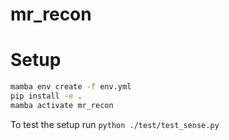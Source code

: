 # mr_recon

# Setup
```bash
mamba env create -f env.yml
pip install -e .
mamba activate mr_recon
```
To test the setup run `python ./test/test_sense.py`